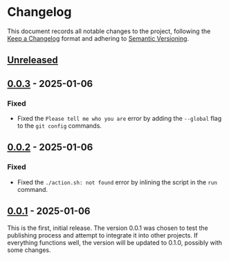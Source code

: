 # Changelog

This document records all notable changes to the project, following the [Keep a Changelog] format and adhering to [Semantic Versioning].

## [Unreleased]

## [0.0.3] - 2025-01-06

### Fixed

- Fixed the `Please tell me who you are` error by adding the `--global` flag to the `git config` commands.

## [0.0.2] - 2025-01-06

### Fixed

- Fixed the `./action.sh: not found` error by inlining the script in the `run` command.

## [0.0.1] - 2025-01-06

This is the first, initial release. The version 0.0.1 was chosen to test the publishing process and attempt to integrate it into other projects. If everything functions well, the version will be updated to 0.1.0, possibly with some changes.

<!-- Footnotes -->

[Unreleased]: https://github.com/vanyauhalin/action-gh-bot/compare/v0.0.3...HEAD/
[0.0.3]: https://github.com/vanyauhalin/action-gh-bot/releases/tag/v0.0.3/
[0.0.2]: https://github.com/vanyauhalin/action-gh-bot/releases/tag/v0.0.2/
[0.0.1]: https://github.com/vanyauhalin/action-gh-bot/releases/tag/v0.0.1/

[Keep a Changelog]: https://keepachangelog.com/en/1.1.0/
[Semantic Versioning]: https://semver.org/spec/v2.0.0.html
